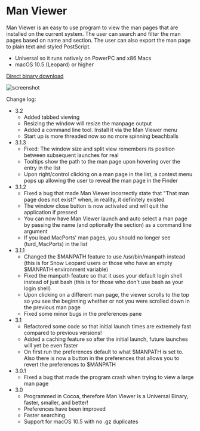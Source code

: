 # Man Viewer
Man Viewer is an easy to use program to view the man pages that are installed on the current system. The user can search and filter the man pages based on name and section. The user can also export the man page to plain text and styled PostScript.

- Universal so it runs natively on PowerPC and x86 Macs
- macOS 10.5 (Leopard) or higher

[Direct binary download](http://kendallp.net/public/files/software/man_viewer_320.dmg)

![screenshot](https://user-images.githubusercontent.com/16943066/33195584-2b343944-d096-11e7-84e4-d0f6055903c5.png)

Change log:
- 3.2
  - Added tabbed viewing
  - Resizing the window will resize the manpage output
  - Added a command line tool. Install it via the Man Viewer menu
  - Start up is more threaded now so no more spinning beachballs
- 3.1.3
  - Fixed: The window size and split view remembers its position between subsequent launches for real
  - Tooltips show the path to the man page upon hovering over the entry in the list
  - Upon right/control clicking on a man page in the list, a context menu pops up allowing the user to reveal the man page in the Finder
- 3.1.2
  - Fixed a bug that made Man Viewer incorrectly state that "That man page does not exist!" when, in reality, it definitely existed
  - The window close button is now activated and will quit the application if pressed
  - You can now have Man Viewer launch and auto select a man page by passing the name (and optionally the section) as a command line argument
  - If you load MacPorts' man pages, you should no longer see (turd_MacPorts) in the list
- 3.1.1
  - Changed the $MANPATH feature to use /usr/bin/manpath instead (this is for Snow Leopard users or those who have an empty $MANPATH environment variable)
  - Fixed the manpath feature so that it uses your default login shell instead of just bash (this is for those who don't use bash as your login shell)
  - Upon clicking on a different man page, the viewer scrolls to the top so you see the beginning whether or not you were scrolled down in the previous man page
  - Fixed some minor bugs in the preferences pane
- 3.1
  - Refactored some code so that initial launch times are extremely fast compared to previous versions!
  - Added a caching feature so after the initial launch, future launches will yet be even faster
  - On first run the preferences default to what $MANPATH is set to. Also there is now a button in the preferences that allows you to revert the preferences to $MANPATH
- 3.0.1
  - Fixed a bug that made the program crash when trying to view a large man page
- 3.0
  - Programmed in Cocoa, therefore Man Viewer is a Universal Binary, faster, smaller, and better!
  - Preferences have been improved
  - Faster searching
  - Support for macOS 10.5 with no .gz duplicates
